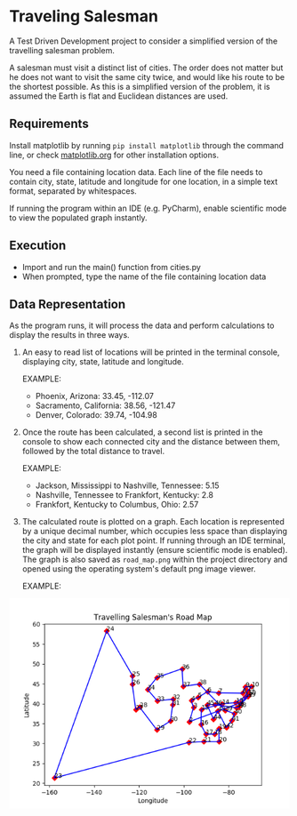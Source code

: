 # Traveling Salesman

A Test Driven Development project to consider a simplified version of the travelling salesman problem.

A salesman must visit a distinct list of cities. The order does not matter but he does not want to visit the same city
twice, and would like his route to be the shortest possible. As this is a simplified version of the problem,
it is assumed the Earth is flat and Euclidean distances are used.

## Requirements

Install matplotlib by running `pip install matplotlib` through the command line,
or check [matplotlib.org](https://matplotlib.org/3.1.1/users/installing) for other installation options.

You need a file containing location data. Each line of the file needs to contain city, state, latitude and
longitude for one location, in a simple text format, separated by whitespaces.

If running the program within an IDE (e.g. PyCharm), enable scientific mode to view the populated graph instantly.

## Execution

- Import and run the main() function from cities.py
- When prompted, type the name of the file containing location data

## Data Representation

As the program runs, it will process the data and perform calculations to display the results in three ways.

1) An easy to read list of locations will be printed in the terminal console, displaying
city, state, latitude and longitude.

    EXAMPLE:
    - Phoenix, Arizona: 33.45, -112.07
    - Sacramento, California: 38.56, -121.47
    - Denver, Colorado: 39.74, -104.98

2) Once the route has been calculated, a second list is printed in the console to show each connected city and the
distance between them, followed by the total distance to travel.
    
    EXAMPLE:
    - Jackson, Mississippi to Nashville, Tennessee: 5.15
    - Nashville, Tennessee to Frankfort, Kentucky: 2.8
    - Frankfort, Kentucky to Columbus, Ohio: 2.57

3) The calculated route is plotted on a graph.  Each location is represented by a unique decimal number, which occupies
less space than displaying the city and state for each plot point. If running through an IDE terminal, the graph will be
 displayed instantly (ensure scientific mode is enabled). The graph is also saved as `road_map.png` within the project
 directory and opened using the operating system's default png image viewer.

    EXAMPLE:

![](./road_map.png)

